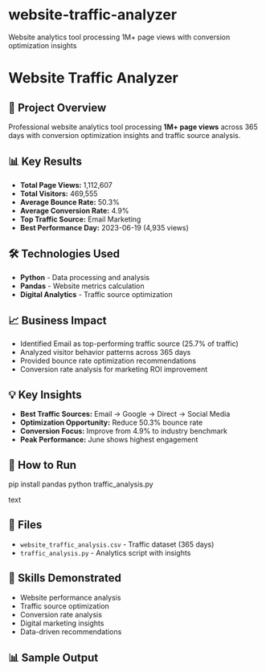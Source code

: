 # website-traffic-analyzer
Website analytics tool processing 1M+ page views with conversion optimization insights
# Website Traffic Analyzer

## 🎯 Project Overview
Professional website analytics tool processing **1M+ page views** across 365 days with conversion optimization insights and traffic source analysis.

## 📊 Key Results
- **Total Page Views:** 1,112,607
- **Total Visitors:** 469,555
- **Average Bounce Rate:** 50.3%
- **Average Conversion Rate:** 4.9%
- **Top Traffic Source:** Email Marketing
- **Best Performance Day:** 2023-06-19 (4,935 views)

## 🛠️ Technologies Used
- **Python** - Data processing and analysis
- **Pandas** - Website metrics calculation
- **Digital Analytics** - Traffic source optimization

## 📈 Business Impact
- Identified Email as top-performing traffic source (25.7% of traffic)
- Analyzed visitor behavior patterns across 365 days
- Provided bounce rate optimization recommendations
- Conversion rate analysis for marketing ROI improvement

## 💡 Key Insights
- **Best Traffic Sources:** Email → Google → Direct → Social Media
- **Optimization Opportunity:** Reduce 50.3% bounce rate
- **Conversion Focus:** Improve from 4.9% to industry benchmark
- **Peak Performance:** June shows highest engagement

## 🚀 How to Run

pip install pandas
python traffic_analysis.py

text

## 📁 Files
- `website_traffic_analysis.csv` - Traffic dataset (365 days)
- `traffic_analysis.py` - Analytics script with insights

## 💼 Skills Demonstrated
- Website performance analysis
- Traffic source optimization
- Conversion rate analysis
- Digital marketing insights
- Data-driven recommendations

## 📊 Sample Output
